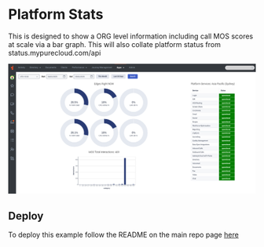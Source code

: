 # Platform Stats

This is designed to show a ORG level information including call MOS scores at scale via a bar graph. This will also collate platform status from status.mypurecloud.com/api

![](/platformStats/images/screen.png?raw=true)

## Deploy

To deploy this example follow the README on the main repo page [here](/README.md)
